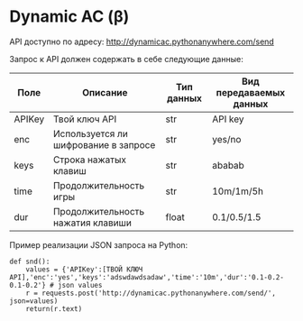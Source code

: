 <h1><a id="Dynamic_AC__0"></a>Dynamic AC (β)</h1>
<p>API доступно по адресу: <a href="http://dynamicac.pythonanywhere.com/send">http://dynamicac.pythonanywhere.com/send</a></p>
<p>Запрос к API должен содержать в себе следующие данные:</p>
<table class="table table-striped table-bordered">
<thead>
<tr>
<th>Поле</th>
<th>Описание</th>
<th>Тип данных</th>
<th>Вид передаваемых данных</th>
</tr>
</thead>
<tbody>
<tr>
<td>APIKey</td>
<td>Твой ключ API</td>
<td>str</td>
<td>API key</td>
</tr>
<tr>
<td>enc</td>
<td>Используется ли шифрование в запросе</td>
<td>str</td>
<td>yes/no</td>
</tr>
<tr>
<td>keys</td>
<td>Строка нажатых клавиш</td>
<td>str</td>
<td>ababab</td>
</tr>
<tr>
<td>time</td>
<td>Продолжительность игры</td>
<td>str</td>
<td>10m/1m/5h</td>
</tr>
<tr>
<td>dur</td>
<td>Продолжительность нажатия клавиши</td>
<td>float</td>
<td>0.1/0.5/1.5</td>
</tr>
</tbody>
</table>
<p>Пример реализации JSON запроса на Python:</p>
<pre><code class="language-python"><span class="hljs-function"><span class="hljs-keyword">def</span> <span class="hljs-title">snd</span><span class="hljs-params">()</span>:</span>
    values = {<span class="hljs-string">'APIKey'</span>:[ТВОЙ КЛЮЧ API],<span class="hljs-string">'enc'</span>:<span class="hljs-string">'yes'</span>,<span class="hljs-string">'keys'</span>:<span class="hljs-string">'adswdawdsadaw'</span>,<span class="hljs-string">'time'</span>:<span class="hljs-string">'10m'</span>,<span class="hljs-string">'dur'</span>:<span class="hljs-string">'0.1-0.2-0.1-0.2'</span>} <span class="hljs-comment"># json values</span>
    r = requests.post(<span class="hljs-string">'http://dynamicac.pythonanywhere.com/send/'</span>, json=values)
    <span class="hljs-keyword">return</span>(r.text)
</code></pre>
